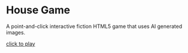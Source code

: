 # House Game

A point-and-click interactive fiction HTML5 game that uses AI generated images.

<a href="https://eilccn.github.io/house-game/">click to play</a>